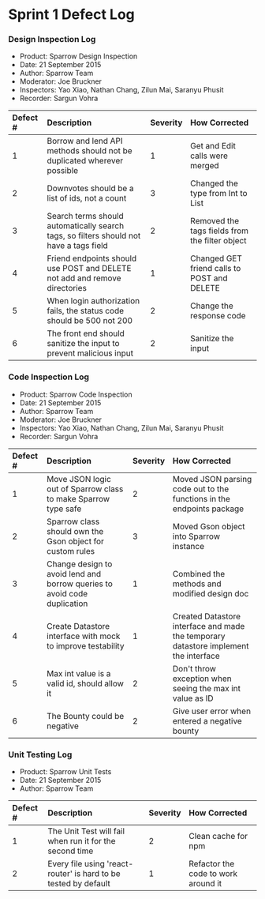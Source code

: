 Sprint 1 Defect Log
=======================

### Design Inspection Log

 - Product: Sparrow Design Inspection
 - Date: 21 September 2015
 - Author: Sparrow Team
 - Moderator: Joe Bruckner
 - Inspectors: Yao Xiao, Nathan Chang, Zilun Mai, Saranyu Phusit
 - Recorder: Sargun Vohra

| Defect # | Description                                                                            | Severity | How Corrected                                  |
|:---------|:---------------------------------------------------------------------------------------|:---------|:-----------------------------------------------|
| 1        | Borrow and lend API methods should not be duplicated wherever possible                 | 1        | Get and Edit calls were merged                 |
| 2        | Downvotes should be a list of ids, not a count                                         | 3        | Changed the type from Int to List<Int>         |
| 3        | Search terms should automatically search tags, so filters should not have a tags field | 2        | Removed the tags fields from the filter object |
| 4        | Friend endpoints should use POST and DELETE not add and remove directories             | 1        | Changed GET friend calls to POST and DELETE    |
| 5        | When login authorization fails, the status code should be 500 not 200                  | 2        | Change the response code                       |
| 6        | The front end should sanitize the input to prevent malicious input                     | 2        | Sanitize the input                             |

### Code Inspection Log

 - Product: Sparrow Code Inspection
 - Date: 21 September 2015
 - Author: Sparrow Team
 - Moderator: Joe Bruckner
 - Inspectors: Yao Xiao, Nathan Chang, Zilun Mai, Saranyu Phusit
 - Recorder: Sargun Vohra

| Defect # | Description                                                              | Severity | How Corrected                                                                        |
|:---------|:-------------------------------------------------------------------------|:---------|:-------------------------------------------------------------------------------------|
| 1        | Move JSON logic out of Sparrow class to make Sparrow type safe           | 2        | Moved JSON parsing code out to the functions in the endpoints package                |
| 2        | Sparrow class should own the Gson object for custom rules                | 3        | Moved Gson object into Sparrow instance                                              |
| 3        | Change design to avoid lend and borrow queries to avoid code duplication | 1        | Combined the methods and modified design doc                                         |
| 4        | Create Datastore interface with mock to improve testability              | 1        | Created Datastore interface and made the temporary datastore implement the interface |
| 5        | Max int value is a valid id, should allow it                             | 2        | Don't throw exception when seeing the max int value as ID                            |
| 6        | The Bounty could be negative                             | 2        | Give user error when entered a negative bounty                            |

### Unit Testing Log

- Product: Sparrow Unit Tests
- Date: 21 September 2015
- Author: Sparrow Team

| Defect # | Description                                                              | Severity | How Corrected                                                                        |
|:---------|:-------------------------------------------------------------------------|:---------|:-------------------------------------------------------------------------------------|
| 1        | The Unit Test will fail when run it for the second time           | 2        | Clean cache for npm                |
| 2        | Every file using 'react-router' is hard to be tested by default          | 1        | Refactor the code to work around it                |
